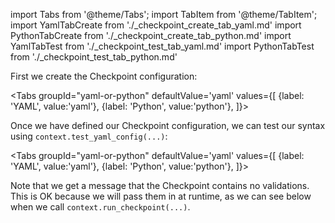 import Tabs from '@theme/Tabs';
import TabItem from '@theme/TabItem';
import YamlTabCreate from './_checkpoint_create_tab_yaml.md'
import PythonTabCreate from './_checkpoint_create_tab_python.md'
import YamlTabTest from './_checkpoint_test_tab_yaml.md'
import PythonTabTest from './_checkpoint_test_tab_python.md'


First we create the Checkpoint configuration:

<Tabs
  groupId="yaml-or-python"
  defaultValue='yaml'
  values={[
  {label: 'YAML', value:'yaml'},
  {label: 'Python', value:'python'},
  ]}>

  <TabItem value="yaml">
  
  <YamlTabCreate />
  
  </TabItem>

  <TabItem value="python">
  
  <PythonTabCreate />
  
  </TabItem>
</Tabs>

Once we have defined our Checkpoint configuration, we can test our syntax using `context.test_yaml_config(...)`:

<Tabs
  groupId="yaml-or-python"
  defaultValue='yaml'
  values={[
  {label: 'YAML', value:'yaml'},
  {label: 'Python', value:'python'},
  ]}>

  <TabItem value="yaml">
  
  <YamlTabTest />
  
  </TabItem>

  <TabItem value="python">
  
  <PythonTabTest />
  
  </TabItem>
</Tabs>

Note that we get a message that the Checkpoint contains no validations. This is OK because we will pass them in at runtime, as we can see below when we call `context.run_checkpoint(...)`.